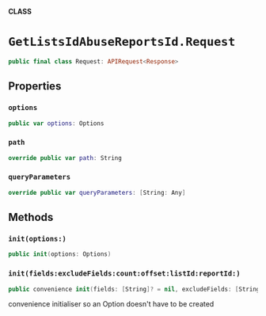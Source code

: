 **CLASS**

# `GetListsIdAbuseReportsId.Request`

```swift
public final class Request: APIRequest<Response>
```

## Properties
### `options`

```swift
public var options: Options
```

### `path`

```swift
override public var path: String
```

### `queryParameters`

```swift
override public var queryParameters: [String: Any]
```

## Methods
### `init(options:)`

```swift
public init(options: Options)
```

### `init(fields:excludeFields:count:offset:listId:reportId:)`

```swift
public convenience init(fields: [String]? = nil, excludeFields: [String]? = nil, count: Int? = nil, offset: Int? = nil, listId: String, reportId: String)
```

convenience initialiser so an Option doesn't have to be created
